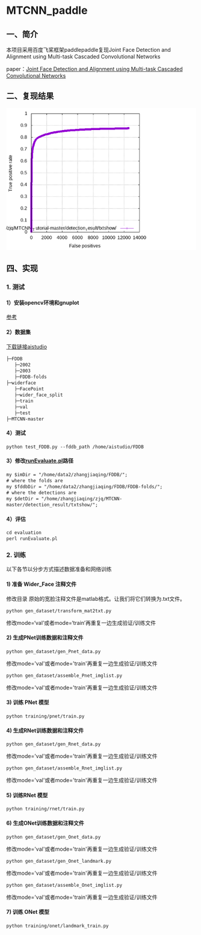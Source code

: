 # MTCNN_paddle
## 一、简介
本项目采用百度飞桨框架paddlepaddle复现Joint Face Detection and Alignment using Multi-task Cascaded Convolutional Networks

paper：[Joint Face Detection and Alignment using Multi-task Cascaded Convolutional Networks](https://arxiv.org/ftp/arxiv/papers/1604/1604.02878.pdf)

## 二、复现结果
![Results](https://github.com/icey-zhang/MTCNN_paddle/blob/main/detection_result/txtshow/DiscROC.png)
## 四、实现

### 1. 测试
#### 1）安装opencv环境和gnuplot
[参考](https://github.com/icey-zhang/MTCNN_paddle/blob/main/use/%E5%AE%89%E8%A3%85opencv.md)

#### 2）数据集
[下载链接aistudio](https://aistudio.baidu.com/aistudio/datasetdetail/109883)

```
├─FDDB
   ├─2002
   ├─2003
   ├─FDDB-folds
├─widerface
   ├─FacePoint
   ├─wider_face_split
   ├─train
   ├─val
   ├─test
├─MTCNN-master
```
#### 4）测试
```
python test_FDDB.py --fddb_path /home/aistudio/FDDB
```
#### 3）修改[runEvaluate.pl](https://github.com/icey-zhang/MTCNN_paddle/blob/main/evaluation/runEvaluate.pl)路径
```
my $imDir = "/home/data2/zhangjiaqing/FDDB/"; 
# where the folds are
my $fddbDir = "/home/data2/zhangjiaqing/FDDB/FDDB-folds/"; 
# where the detections are
my $detDir = "/home/zhangjiaqing/zjq/MTCNN-master/detection_result/txtshow/";
```
#### 4）评估
```
cd evaluation
perl runEvaluate.pl
```
### 2. 训练

以下各节以分步方式描述数据准备和网络训练

#### 1) 准备 Wider_Face 注释文件
修改目录
原始的宽脸注释文件是matlab格式。让我们将它们转换为.txt文件。

```
python gen_dataset/transform_mat2txt.py
```

修改mode=‘val’或者mode=‘train’再重复一边生成验证/训练文件


#### 2) 生成PNet训练数据和注释文件

```
python gen_dataset/gen_Pnet_data.py
```
修改mode='val'或者mode='train'再重复一边生成验证/训练文件

```
python gen_dataset/assemble_Pnet_imglist.py
```
修改mode='val'或者mode='train'再重复一边生成验证/训练文件

#### 3) 训练 PNet 模型

```
python training/pnet/train.py
```
#### 4) 生成RNet训练数据和注释文件

```
python gen_dataset/gen_Rnet_data.py
```
修改mode='val'或者mode='train'再重复一边生成验证/训练文件
```
python gen_dataset/assemble_Rnet_imglist.py
```
修改mode='val'或者mode='train'再重复一边生成验证/训练文件
#### 5) 训练RNet 模型
```
python training/rnet/train.py
```
#### 6) 生成ONet训练数据和注释文件

```
python gen_dataset/gen_Onet_data.py
```

修改mode='val'或者mode='train'再重复一边生成验证/训练文件
```
python gen_dataset/gen_Onet_landmark.py
```
修改mode='val'或者mode='train'再重复一边生成验证/训练文件
```
python gen_dataset/assemble_Onet_imglist.py
```

修改mode='val'或者mode='train'再重复一边生成验证/训练文件

#### 7) 训练 ONet 模型
```
python training/onet/landmark_train.py
```



